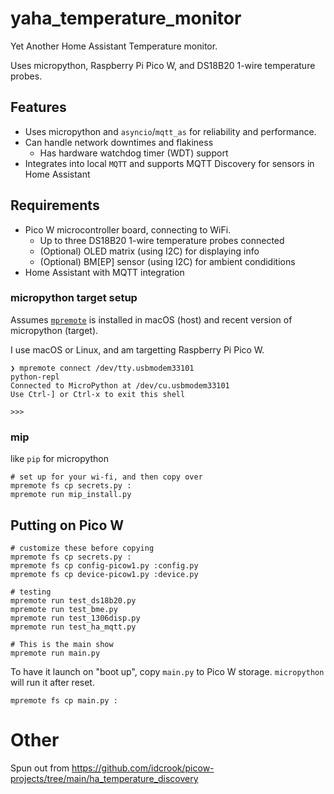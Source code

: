 # yaha_temperature_monitor

Yet Another Home Assistant Temperature monitor.

Uses micropython, Raspberry Pi Pico W, and DS18B20 1-wire temperature probes.

## Features

 - Uses micropython and `asyncio`/`mqtt_as` for reliability and performance.
 - Can handle network downtimes and flakiness
   - Has hardware watchdog timer (WDT) support
 - Integrates into local `MQTT` and supports MQTT Discovery for sensors in Home Assistant

## Requirements

 - Pico W microcontroller board, connecting to WiFi.
   - Up to three DS18B20 1-wire temperature probes connected
   - (Optional) OLED matrix (using I2C) for displaying info
   - (Optional) BM[EP] sensor (using I2C) for ambient condiditions
 - Home Assistant with MQTT integration


### micropython target setup

Assumes  [`mpremote`](https://docs.micropython.org/en/latest/reference/mpremote.html) is installed in macOS (host) and recent version of micropython (target).

I use macOS or Linux, and am targetting Raspberry Pi Pico W.

```shell
❯ mpremote connect /dev/tty.usbmodem33101
python-repl
Connected to MicroPython at /dev/cu.usbmodem33101
Use Ctrl-] or Ctrl-x to exit this shell

>>>
```

### mip

like `pip` for micropython

```shell
# set up for your wi-fi, and then copy over
mpremote fs cp secrets.py :
mpremote run mip_install.py
```

## Putting on Pico W

```shell
# customize these before copying
mpremote fs cp secrets.py :
mpremote fs cp config-picow1.py :config.py
mpremote fs cp device-picow1.py :device.py

# testing
mpremote run test_ds18b20.py
mpremote run test_bme.py
mpremote run test_1306disp.py
mpremote run test_ha_mqtt.py

# This is the main show
mpremote run main.py
```

To have it launch on "boot up", copy `main.py` to Pico W storage. `micropython` will run it after reset.

```shell
mpremote fs cp main.py :
```

# Other

Spun out from <https://github.com/idcrook/picow-projects/tree/main/ha_temperature_discovery>
